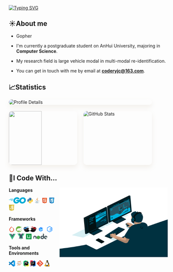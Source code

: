 <a href="https://git.io/typing-svg"><img src="https://readme-typing-svg.herokuapp.com?font=Sedan+SC&size=25&pause=1000&color=000000&center=true&vCenter=true&random=false&width=435&lines=Hello+World" alt="Typing SVG" /></a>

## ☀️About me

- Gopher

- I'm currently a postgraduate student on AnHui University, majoring in **Computer Science**.

- My research field is large vehicle modal in multi-modal re-identification.

- You can get in touch with me by email at **coderyjc@163.com**.


## 📈Statistics

<div style="display: flex; flex-direction: column;align-items: center; gap: 20px; width: 90%; max-width: 600px;">
    <div style="display: flex;justify-content: center;align-items: center;width: 100%;">
        <img src="https://github-profile-summary-cards.vercel.app/api/cards/profile-details?username=coderyjc&theme=radical" alt="Profile Details" style="width: 100%; max-width: 600px; border-radius: 10px;box-shadow: 0 8px 16px rgba(184,164,126,0.15);"/>
    </div>
    <div class="bottom" style="display: flex;justify-content: space-between;width: 100%; gap: 20px;">
        <img height="170px" src="https://github-readme-stats.vercel.app/api?theme=nightowl&username=coderyjc" style="width: 48%; border-radius: 10px;box-shadow: 0 8px 16px rgba(184,164,126,0.15);"/>
        <img  src="https://github-readme-streak-stats.herokuapp.com/?user=coderyjc&theme=dark" alt="GitHub Stats" style="width: 48%;            border-radius: 10px;box-shadow: 0 8px 16px rgba(184,164,126,0.15);"/>
    </div>
</div>


## 🔨I Code With...

<img align="right" alt="GIF" src="assets/code.gif" width="343" height="220" title="Do what you like, and do it best!"> 

**Languages**

<code><img height="20" src="assets/go.png" alt="Go" title="Go"></code>
<code><img height="20" src="assets/python.png" alt="Python" title="Python"></code>
<code><img height="20" src="assets/java.png" alt="Java" title="Java"></code>
<code><img height="20" src="assets/html.png" alt="HTML" title="HTML"></code>
<code><img height="20" src="assets/css.png" alt="CSS" title="CSS"></code>
<code><img height="20" src="assets/js.png" alt="Javascript" title="Javascript"></code>

**Frameworks**

<code><img height="20" src="assets/pytorch.png" alt="Pytorch" title="Pytorch"></code>
<code><img height="20" src="assets/spring.png" alt="Spring" title="Spring"></code>
<code><img height="20" src="assets/mybatis.png" alt="MyBatis" title="MyBatis"></code>
<code><img height="20" src="assets/element.png" alt="Element" title="Element"></code>
<code><img height="20" src="assets/elementplus.png" alt="Element-Plus" title="Element-Plus"></code>
<code><img height="20" src="assets/vue.png" alt="Vue" title="Vue"></code>
<code><img height="20" src="assets/vuex.png" alt="Git" title="Vuex"></code>
<code><img height="20" src="assets/uniapp.png" alt="Uni-App" title="Uni-App"></code>
<code><img height="20" src="assets/node.png" alt="Node" title="Node"></code>

**Tools and Environments**

<code><img height="20" src="assets/vscode.png" alt="VSCode" title="VSCode"></code>
<code><img height="20" src="assets/jupyter.png" alt="Jupyter" title="Jupyter"></code>
<code><img height="20" src="assets/pycharm.png" alt="PyCharm" title="PyCharm"></code>
<code><img height="20" src="assets/idea.png" alt="IDEA" title="IDEA"></code>
<code><img height="20" src="assets/git.png" alt="Git" title="Git"></code>
<code><img height="20" src="assets/linux.png" alt="Linux" title="Linux"></code>

